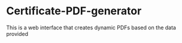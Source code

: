 # Certificate-PDF-generator

This is a web interface that creates dynamic PDFs based on the data provided

